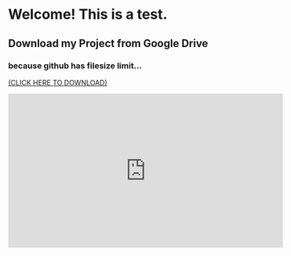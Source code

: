 <h1>Welcome! This is a test.</h1>
<h2>Download my Project from Google Drive</h2>
<h3>because github has filesize limit...</h3>

<a href="https://drive.google.com/drive/folders/1NLVbUyg6jMFh6UwWPdC1Uc4rGHKBB7ct?usp=sharing">(CLICK HERE TO DOWNLOAD)</a>

<iframe width="560" height="315" src="https://www.youtube.com/embed/lIoNFZ3rm74" frameborder="0" allow="accelerometer; autoplay; encrypted-media; gyroscope; picture-in-picture" allowfullscreen></iframe>
